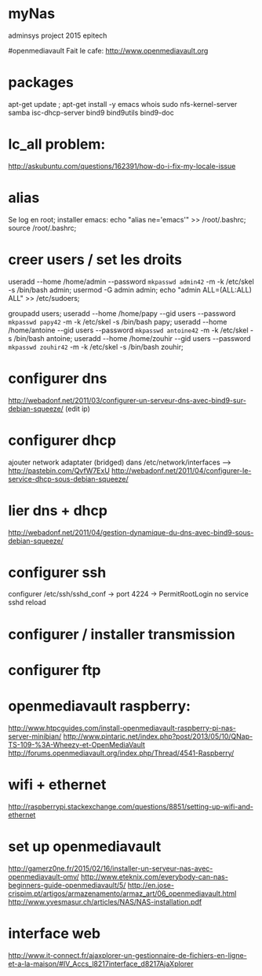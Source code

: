 # myNas
adminsys project 2015 epitech

#openmediavault
Fait le cafe: http://www.openmediavault.org

# packages
apt-get update ; apt-get install -y emacs whois sudo nfs-kernel-server samba isc-dhcp-server bind9 bind9utils bind9-doc

# lc_all problem:
http://askubuntu.com/questions/162391/how-do-i-fix-my-locale-issue

# alias
Se log en root; installer emacs:
echo "alias ne='emacs'" >> /root/.bashrc; source /root/.bashrc;

# creer users / set les droits
useradd --home /home/admin --password `mkpasswd admin42` -m -k /etc/skel -s /bin/bash admin; usermod -G admin admin; echo "admin ALL=(ALL:ALL) ALL" >> /etc/sudoers;

groupadd users;
useradd --home /home/papy --gid users --password `mkpasswd papy42` -m -k /etc/skel -s /bin/bash papy;
useradd --home /home/antoine --gid users --password `mkpasswd antoine42` -m -k /etc/skel -s /bin/bash antoine;
useradd --home /home/zouhir --gid users --password `mkpasswd zouhir42` -m -k /etc/skel -s /bin/bash zouhir;

# configurer dns
http://webadonf.net/2011/03/configurer-un-serveur-dns-avec-bind9-sur-debian-squeeze/ (edit ip)

# configurer dhcp
ajouter network adaptater (bridged)
dans /etc/network/interfaces --> http://pastebin.com/QvfW7ExU
http://webadonf.net/2011/04/configurer-le-service-dhcp-sous-debian-squeeze/

# lier dns + dhcp
http://webadonf.net/2011/04/gestion-dynamique-du-dns-avec-bind9-sous-debian-squeeze/

# configurer ssh
configurer /etc/ssh/sshd_conf  -> port 4224
                               -> PermitRootLogin no
service sshd reload

# configurer / installer transmission

# configurer ftp

# openmediavault raspberry:
http://www.htpcguides.com/install-openmediavault-raspberry-pi-nas-server-minibian/
http://www.pintaric.net/index.php?post/2013/05/10/QNap-TS-109-%3A-Wheezy-et-OpenMediaVault
http://forums.openmediavault.org/index.php/Thread/4541-Raspberry/

# wifi + ethernet
http://raspberrypi.stackexchange.com/questions/8851/setting-up-wifi-and-ethernet

# set up openmediavault
http://gamerz0ne.fr/2015/02/16/installer-un-serveur-nas-avec-openmediavault-omv/
http://www.eteknix.com/everybody-can-nas-beginners-guide-openmediavault/5/
http://en.jose-crispim.pt/artigos/armazenamento/armaz_art/06_openmediavault.html
http://www.yvesmasur.ch/articles/NAS/NAS-installation.pdf

# interface web
http://www.it-connect.fr/ajaxplorer-un-gestionnaire-de-fichiers-en-ligne-et-a-la-maison/#IV_Accs_l8217interface_d8217AjaXplorer
